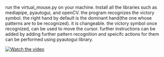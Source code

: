 run the virtual_mouse.py on your machine. Install all the libraries such as mediapipe, pyautogui, and openCV.
the program recognizes the victory symbol. the right hand by default is the dominant hand(the one whose patterns are to be recognized). it is changeable.
the victory symbol once recognized, can be used to move the cursor.
further instructions can be added by adding further pattern recognition and speicifc actions for them can be performed using pyautogui library.

[![Watch the video](https://drive.google.com/uc?id=1kOv7B3X0CdPpOWjE_92ygeW136UDcw00)](https://drive.google.com/file/d/1kOv7B3X0CdPpOWjE_92ygeW136UDcw00/view?usp=drive_link)

